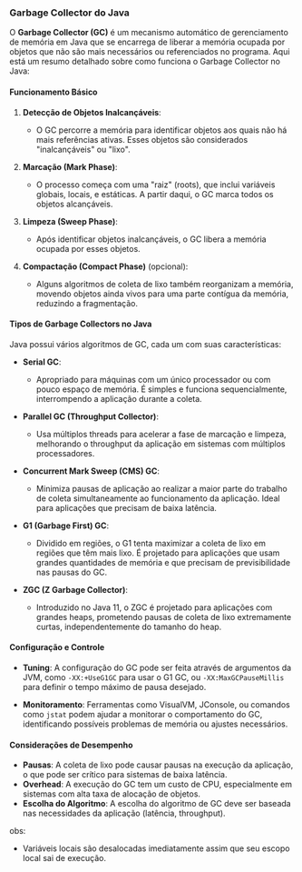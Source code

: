 ### Garbage Collector do Java

O **Garbage Collector (GC)** é um mecanismo automático de gerenciamento de memória em Java que se encarrega de liberar a memória ocupada por objetos que não são mais necessários ou referenciados no programa. Aqui está um resumo detalhado sobre como funciona o Garbage Collector no Java:

#### Funcionamento Básico

1. **Detecção de Objetos Inalcançáveis**:
   - O GC percorre a memória para identificar objetos aos quais não há mais referências ativas. Esses objetos são considerados "inalcançáveis" ou "lixo".

2. **Marcação (Mark Phase)**:
   - O processo começa com uma "raiz" (roots), que inclui variáveis globais, locais, e estáticas. A partir daqui, o GC marca todos os objetos alcançáveis.

3. **Limpeza (Sweep Phase)**:
   - Após identificar objetos inalcançáveis, o GC libera a memória ocupada por esses objetos.

4. **Compactação (Compact Phase)** (opcional):
   - Alguns algoritmos de coleta de lixo também reorganizam a memória, movendo objetos ainda vivos para uma parte contígua da memória, reduzindo a fragmentação.

#### Tipos de Garbage Collectors no Java

Java possui vários algoritmos de GC, cada um com suas características:

- **Serial GC**:
  - Apropriado para máquinas com um único processador ou com pouco espaço de memória. É simples e funciona sequencialmente, interrompendo a aplicação durante a coleta.

- **Parallel GC (Throughput Collector)**:
  - Usa múltiplos threads para acelerar a fase de marcação e limpeza, melhorando o throughput da aplicação em sistemas com múltiplos processadores.

- **Concurrent Mark Sweep (CMS) GC**:
  - Minimiza pausas de aplicação ao realizar a maior parte do trabalho de coleta simultaneamente ao funcionamento da aplicação. Ideal para aplicações que precisam de baixa latência.

- **G1 (Garbage First) GC**:
  - Dividido em regiões, o G1 tenta maximizar a coleta de lixo em regiões que têm mais lixo. É projetado para aplicações que usam grandes quantidades de memória e que precisam de previsibilidade nas pausas do GC.

- **ZGC (Z Garbage Collector)**:
  - Introduzido no Java 11, o ZGC é projetado para aplicações com grandes heaps, prometendo pausas de coleta de lixo extremamente curtas, independentemente do tamanho do heap.

#### Configuração e Controle

- **Tuning**: A configuração do GC pode ser feita através de argumentos da JVM, como `-XX:+UseG1GC` para usar o G1 GC, ou `-XX:MaxGCPauseMillis` para definir o tempo máximo de pausa desejado.

- **Monitoramento**: Ferramentas como VisualVM, JConsole, ou comandos como `jstat` podem ajudar a monitorar o comportamento do GC, identificando possíveis problemas de memória ou ajustes necessários.

#### Considerações de Desempenho

- **Pausas**: A coleta de lixo pode causar pausas na execução da aplicação, o que pode ser crítico para sistemas de baixa latência.
- **Overhead**: A execução do GC tem um custo de CPU, especialmente em sistemas com alta taxa de alocação de objetos.
- **Escolha do Algoritmo**: A escolha do algoritmo de GC deve ser baseada nas necessidades da aplicação (latência, throughput).


obs:
- Variáveis locais são desalocadas imediatamente assim que seu escopo
local sai de execução.